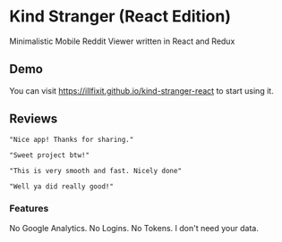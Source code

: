 # Kind Stranger (React Edition)
Minimalistic Mobile Reddit Viewer written in React and Redux

## Demo
You can visit https://illfixit.github.io/kind-stranger-react to start using it.

## Reviews

```
"Nice app! Thanks for sharing."
```

```
"Sweet project btw!"
```

```
"This is very smooth and fast. Nicely done"
```

```
"Well ya did really good!"
```

### Features
No Google Analytics. No Logins. No Tokens. I don't need your data.

